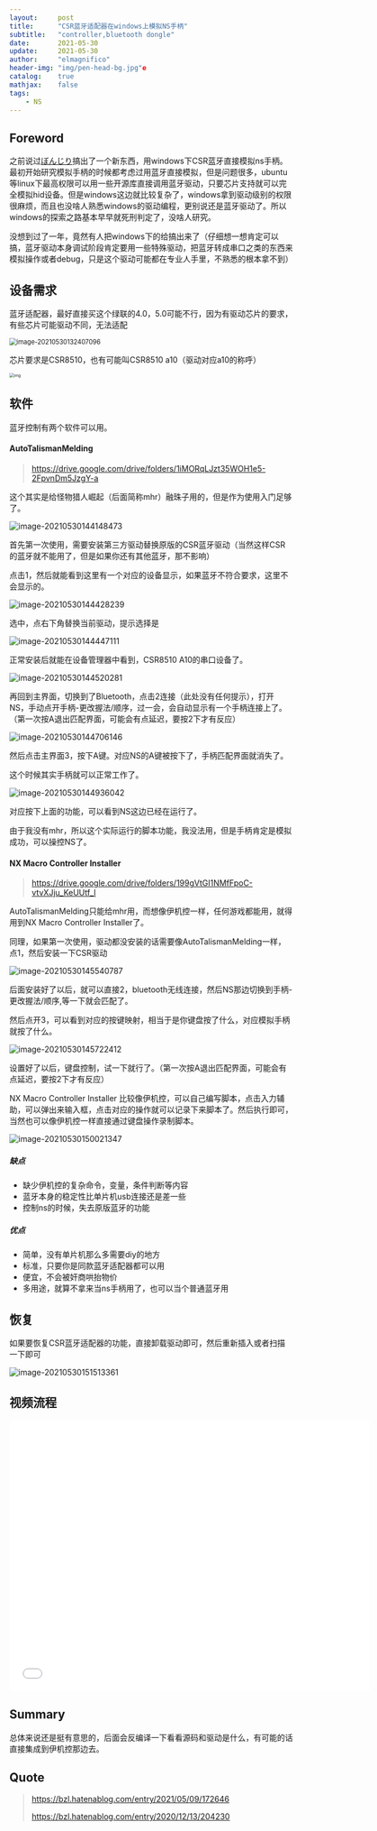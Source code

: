 ```yaml
---
layout:     post
title:      "CSR蓝牙适配器在windows上模拟NS手柄"
subtitle:   "controller,bluetooth dongle"
date:       2021-05-30
update:     2021-05-30
author:     "elmagnifico"
header-img: "img/pen-head-bg.jpg"e
catalog:    true
mathjax:    false
tags:
    - NS
---
```


## Foreword

之前说过[ぼんじり](https://twitter.com/_3z8?s=20)搞出了一个新东西，用windows下CSR蓝牙直接模拟ns手柄。最初开始研究模拟手柄的时候都考虑过用蓝牙直接模拟，但是问题很多，ubuntu等linux下最高权限可以用一些开源库直接调用蓝牙驱动，只要芯片支持就可以完全模拟hid设备。但是windows这边就比较复杂了，windows拿到驱动级别的权限很麻烦，而且也没啥人熟悉windows的驱动编程，更别说还是蓝牙驱动了。所以windows的探索之路基本早早就死刑判定了，没啥人研究。

没想到过了一年，竟然有人把windows下的给搞出来了（仔细想一想肯定可以搞，蓝牙驱动本身调试阶段肯定要用一些特殊驱动，把蓝牙转成串口之类的东西来模拟操作或者debug，只是这个驱动可能都在专业人手里，不熟悉的根本拿不到）



## 设备需求

蓝牙适配器，最好直接买这个绿联的4.0，5.0可能不行，因为有驱动芯片的要求，有些芯片可能驱动不同，无法适配

<img src="https://i.loli.net/2021/05/30/ihJtnwUuOx7WC9y.png" alt="image-20210530132407096" style="zoom:80%;" />

芯片要求是CSR8510，也有可能叫CSR8510 a10（驱动对应a10的称呼）

<img src="https://i.loli.net/2021/05/30/mcEnJljp864bu2L.jpg" alt="img" style="zoom:50%;" />



## 软件

蓝牙控制有两个软件可以用。



#### AutoTalismanMelding

> https://drive.google.com/drive/folders/1iMORqLJzt35WOH1e5-2FpvnDm5JzgY-a

这个其实是给怪物猎人崛起（后面简称mhr）融珠子用的，但是作为使用入门足够了。

![image-20210530144148473](https://i.loli.net/2021/05/30/M6XyDJAeazY41KO.png)

首先第一次使用，需要安装第三方驱动替换原版的CSR蓝牙驱动（当然这样CSR的蓝牙就不能用了，但是如果你还有其他蓝牙，那不影响）

点击1，然后就能看到这里有一个对应的设备显示，如果蓝牙不符合要求，这里不会显示的。

![image-20210530144428239](https://i.loli.net/2021/05/30/m2VlhEAR6Jfp59i.png)

选中，点右下角替换当前驱动，提示选择是

![image-20210530144447111](https://i.loli.net/2021/05/30/P3dFS9pycCefXNm.png)

正常安装后就能在设备管理器中看到，CSR8510 A10的串口设备了。

![image-20210530144520281](https://i.loli.net/2021/05/30/HZGYg8MRcTvzxEe.png)

再回到主界面，切换到了Bluetooth，点击2连接（此处没有任何提示），打开NS，手动点开手柄-更改握法/顺序，过一会，会自动显示有一个手柄连接上了。（第一次按A退出匹配界面，可能会有点延迟，要按2下才有反应）

![image-20210530144706146](https://i.loli.net/2021/05/30/TR9uiyCh58JYkGo.png)

然后点击主界面3，按下A键。对应NS的A键被按下了，手柄匹配界面就消失了。

这个时候其实手柄就可以正常工作了。

![image-20210530144936042](https://i.loli.net/2021/05/30/QHcETJSVdq41ng7.png)

对应按下上面的功能，可以看到NS这边已经在运行了。

由于我没有mhr，所以这个实际运行的脚本功能，我没法用，但是手柄肯定是模拟成功，可以操控NS了。



#### NX Macro Controller Installer

> https://drive.google.com/drive/folders/199gVtGI1NMfFpoC-vtvXJju_KeUUtf_l

AutoTalismanMelding只能给mhr用，而想像伊机控一样，任何游戏都能用，就得用到NX Macro Controller Installer了。

同理，如果第一次使用，驱动都没安装的话需要像AutoTalismanMelding一样，点1，然后安装一下CSR驱动

![image-20210530145540787](https://i.loli.net/2021/05/30/By5uKd8gIZTnzC7.png)

后面安装好了以后，就可以直接2，bluetooth无线连接，然后NS那边切换到手柄-更改握法/顺序,等一下就会匹配了。

然后点开3，可以看到对应的按键映射，相当于是你键盘按了什么，对应模拟手柄就按了什么。

![image-20210530145722412](https://i.loli.net/2021/05/30/XWtiwJ7Lld5ZFjU.png)

设置好了以后，键盘控制，试一下就行了。（第一次按A退出匹配界面，可能会有点延迟，要按2下才有反应）



NX Macro Controller Installer 比较像伊机控，可以自己编写脚本，点击入力辅助，可以弹出来输入框，点击对应的操作就可以记录下来脚本了。然后执行即可，当然也可以像伊机控一样直接通过键盘操作录制脚本。

![image-20210530150021347](https://i.loli.net/2021/05/30/ERiIoyf5pwYgsX8.png)



##### 缺点

- 缺少伊机控的复杂命令，变量，条件判断等内容
- 蓝牙本身的稳定性比单片机usb连接还是差一些
- 控制ns的时候，失去原版蓝牙的功能



##### 优点

- 简单，没有单片机那么多需要diy的地方
- 标准，只要你是同款蓝牙适配器都可以用
- 便宜，不会被奸商哄抬物价
- 多用途，就算不拿来当ns手柄用了，也可以当个普通蓝牙用



## 恢复

如果要恢复CSR蓝牙适配器的功能，直接卸载驱动即可，然后重新插入或者扫描一下即可

![image-20210530151513361](https://i.loli.net/2021/05/30/N4Sg1JEPbMp8wTW.png)



## 视频流程

<iframe src="//player.bilibili.com/player.html?aid=803291072&bvid=BV1Ry4y1g7FT&cid=346268975&page=1" scrolling="no" border="0" frameborder="no" framespacing="0" allowfullscreen="true" width="640px" height="480px"> </iframe>



## Summary

总体来说还是挺有意思的，后面会反编译一下看看源码和驱动是什么，有可能的话直接集成到伊机控那边去。



## Quote

> https://bzl.hatenablog.com/entry/2021/05/09/172646
>
> https://bzl.hatenablog.com/entry/2020/12/13/204230

